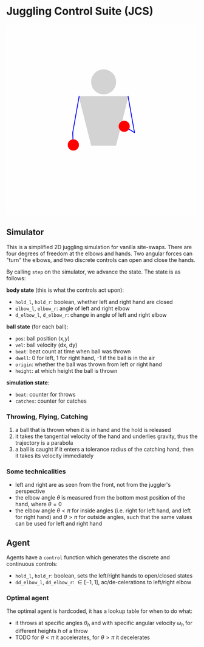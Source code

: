 # Juggling Control Suite (JCS)

![gif](./fix_catch_uniform_speed.gif)

## Simulator
This is a simplified 2D juggling simulation for vanilla site-swaps.
There are four degrees of freedom at the elbows and hands.
Two angular forces can "turn" the elbows,
and two discrete controls can open and close the hands.

By calling `step` on the simulator, we advance the state.
The state is as follows:

**body state** (this is what the controls act upon):
* `hold_l`, `hold_r`: boolean, whether left and right hand are closed
* `elbow_l`, `elbow_r`: angle of left and right elbow
* `d_elbow_l`, `d_elbow_r`: change in angle of left and right elbow

**ball state** (for each ball):
* `pos`: ball position (x,y)
* `vel`: ball velocity (dx, dy)
* `beat`: beat count at time when ball was thrown
* `dwell`: 0 for left, 1 for right hand, -1 if the ball is in the air
* `origin`: whether the ball was thrown from left or right hand
* `height`: at which height the ball is thrown

**simulation state**:
* `beat`: counter for throws
* `catches`: counter for catches

### Throwing, Flying, Catching
1. a ball that is thrown when it is in hand and the hold is released
2. it takes the tangential velocity of the hand and underlies gravity, thus the trajectory is a parabola
3. a ball is caught if it enters a tolerance radius of the catching hand, then it takes its velocity immediately

### Some technicalities
* left and right are as seen from the front, not from the juggler's perspective
* the elbow angle $\theta$ is measured from the bottom most position of the hand, where $\theta = 0$
* the elbow angle $\theta < \pi$ for inside angles (i.e. right for left hand, and left for right hand) and $\theta > \pi$ for outside angles, such that the same values can be used for left and right hand

## Agent
Agents have a `control` function which generates the discrete and continuous controls:
* `hold_l`, `hold_r`: boolean, sets the left/right hands to open/closed states
* `dd_elbow_l`, `dd_elbow_r`: $\in [-1, 1]$, ac/de-celerations to left/right elbow

### Optimal agent
The optimal agent is hardcoded, it has a lookup table for when to do what:
* it throws at specific angles $\theta_h$ and with specific angular velocity $\omega_h$ for different heights $h$ of a throw
* TODO for $\theta < \pi$ it accelerates, for $\theta > \pi$ it decelerates